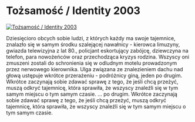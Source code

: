 Tożsamość / Identity 2003 
=============
[![Tożsamość / Identity 2003 ](http://vidos.pl/images/player.gif)](http://vidos.pl/tozsamosc-identity-2003)

 Dziesięcioro obcych sobie ludzi, z których każdy ma swoje tajemnice, znalazło się w samym środku szalejącej nawałnicy - kierowca limuzyny, gwiazda telewizyjna z lat 80., policjant eskortujący zabójcę, dziewczyna na telefon, para nowożeńców oraz przechodząca kryzys rodzina. Wszyscy oni zmuszeni zostali do schronienia się w odludnym motelu prowadzonym przez nerwowego kierownika. Ulga związana ze znalezieniem dachu nad głową ustępuje wkrótce przerażeniu - podróżnicy giną, jeden po drugim. Wkrótce zaczynają sobie zdawać sprawę z tego, że jeśli chcą przeżyć, muszą odkryć tajemnicę, która sprawiła, że wszyscy znaleźli się w tym samym miejscu o tym samym czasie.   ... po drugim. Wkrótce zaczynają sobie zdawać sprawę z tego, że jeśli chcą przeżyć, muszą odkryć tajemnicę, która sprawiła, że wszyscy znaleźli się w tym samym miejscu o tym samym czasie.

